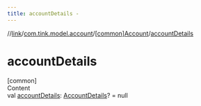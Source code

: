 ```yaml
---
title: accountDetails -
---
```

//[link](../../index.md)/[com.tink.model.account](../index.md)/[[common]Account](index.md)/[accountDetails](account-details.md)



# accountDetails  
[common]  
Content  
val [accountDetails](account-details.md): [AccountDetails](../[common]-account-details/index.md)? = null  



